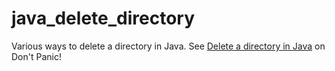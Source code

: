 # java_delete_directory
Various ways to delete a directory in Java. See [Delete a directory in Java](https://www.dontpanicblog.co.uk/2023/04/13/delete-a-directory-in-java/) on Don't Panic!
